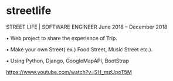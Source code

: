 # streetlife
STREET LIFE | SOFTWARE ENGINEER 
June 2018 – December 2018 

• Web project to share the experience of Trip. 

• Make your own Street( ex.) Food Street, Music Street etc.). 

• Using Python, Django, GoogleMapAPI, BootStrap 

https://www.youtube.com/watch?v=SH_mzUpoT5M
